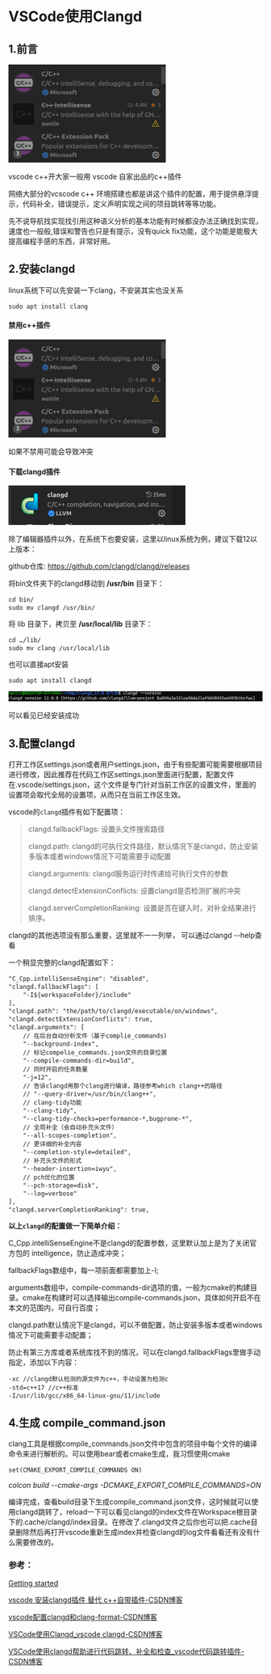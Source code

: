# VSCode使用Clangd

## 1.前言

![img](./media/11fd0716dfd4da9dcce36ddf315580bb.png)

 vscode c++开大家一般用 vscode 自家出品的c++插件

网络大部分的vcscode c++ 环境搭建也都是讲这个插件的配置，用于提供悬浮提示，代码补全，错误提示，定义声明实现之间的项目跳转等等功能。

先不说导航找实现找引用这种语义分析的基本功能有时候都没办法正确找到实现，速度也一般般,错误和警告也只是有提示，没有quick fix功能，这个功能是能极大提高编程手感的东西，非常好用。

## 2.安装clangd

linux系统下可以先安装一下clang，不安装其实也没关系

```
sudo apt install clang
```

#### 禁用c++插件

![img](./media/11fd0716dfd4da9dcce36ddf315580bb-1733653137231-3.png)

如果不禁用可能会导致冲突

#### 下载clangd插件

![img](./media/e9b6edfe57347d0d747289e2808a29d5.png)

除了编辑器插件以外，在系统下也要安装，这里以linux系统为例，建议下载12以上版本：

github仓库: https://github.com/clangd/clangd/releases

将bin文件夹下的clangd移动到 **/usr/bin** 目录下：

```
cd bin/
sudo mv clangd /usr/bin/
```

将 lib 目录下，拷贝至 **/usr/local/lib** 目录下：

```
cd …/lib/
sudo mv clang /usr/local/lib
```

也可以直接apt安装

```
sudo apt install clangd
```

![image-20241208182814334](./media/image-20241208182814334.png)

可以看见已经安装成功

## 3.配置clangd

打开工作区settings.json或者用户settings.json，由于有些配置可能需要根据项目进行修改，因此推荐在代码工作区settings.json里面进行配置，配置文件在.vscode/settings.json，这个文件是专门针对当前工作区的设置文件，里面的设置项会取代全局的设置项，从而只在当前工作区生效。

vscode的`clangd`插件有如下配置项：

> clangd.fallbackFlags: 设置头文件搜索路径
>
> clangd.path: clangd的可执行文件路径，默认情况下是clangd，防止安装多版本或者windows情况下可能需要手动配置
>
> clangd.arguments: clangd服务运行时传递给可执行文件的参数
>
> clangd.detectExtensionConflicts: 设置clangd是否检测扩展的冲突
>
> clangd.serverCompletionRanking: 设置是否在键入时，对补全结果进行排序。
>

clangd的其他选项没有那么重要，这里就不一一列举， 可以通过clangd --help查看

一个稍显完整的clangd配置如下：

```
"C_Cpp.intelliSenseEngine": "disabled",
"clangd.fallbackFlags": [
    "-I${workspaceFolder}/include"
],
"clangd.path": "the/path/to/clangd/executable/on/windows",
"clangd.detectExtensionConflicts": true,
"clangd.arguments": [
    // 在后台自动分析文件（基于complie_commands)
    "--background-index",
    // 标记compelie_commands.json文件的目录位置
    "--compile-commands-dir=build",
    // 同时开启的任务数量
    "-j=12",
    // 告诉clangd用那个clang进行编译，路径参考which clang++的路径
    // "--query-driver=/usr/bin/clang++",
    // clang-tidy功能
    "--clang-tidy",
    "--clang-tidy-checks=performance-*,bugprone-*",
    // 全局补全（会自动补充头文件）
    "--all-scopes-completion",
    // 更详细的补全内容
    "--completion-style=detailed",
    // 补充头文件的形式
    "--header-insertion=iwyu",
    // pch优化的位置
    "--pch-storage=disk",
    "--log=verbose"
],
"clangd.serverCompletionRanking": true,    
```

**以上`clangd`的配置做一下简单介绍：**

C_Cpp.intelliSenseEngine不是clangd的配置参数，这里默认加上是为了关闭官方包的 intelligence，防止造成冲突；

fallbackFlags数组中，每一项前面都需要加上-I;

arguments数组中，compile-commands-dir选项的值，一般为cmake的构建目录。cmake在构建时可以选择输出compile-commands.json，具体如何开启不在本文的范围内，可自行百度；

clangd.path默认情况下是clangd，可以不做配置，防止安装多版本或者windows情况下可能需要手动配置；

防止有第三方库或者系统库找不到的情况，可以在clangd.fallbackFlags里做手动指定，添加以下内容：

```
-xc //clangd默认检测的源文件为c++，手动设置为检测c
-std=c++17 //c++标准
-I/usr/lib/gcc/x86_64-linux-gnu/11/include
```

## 4.生成 compile_command.json

clang工具是根据compile_commands.json文件中包含的项目中每个文件的编译命令来进行解析的。可以使用bear或者cmake生成，我习惯使用cmake

```
set(CMAKE_EXPORT_COMPILE_COMMANDS ON)
```
*colcon build --cmake-args -DCMAKE_EXPORT_COMPILE_COMMANDS=ON*

编译完成，查看build目录下生成compile_command.json文件，这时候就可以使用clangd跳转了，reload一下可以看见clangd的index文件在Workspace根目录下的.cache/clangd/index目录。在修改了.clangd文件之后你也可以把.cache目录删除然后再打开vscode重新生成index并检查clangd的log文件看看还有没有什么需要修改的。

### 参考：

[Getting started](https://clangd.llvm.org/installation)

[vscode 安装clangd插件 替代 c++自带插件-CSDN博客](https://blog.csdn.net/fightingTony/article/details/128256093?ops_request_misc=%7B%22request%5Fid%22%3A%22c796e5efdb916066156e667968911a49%22%2C%22scm%22%3A%2220140713.130102334..%22%7D&request_id=c796e5efdb916066156e667968911a49&biz_id=0&utm_medium=distribute.pc_search_result.none-task-blog-2~all~sobaiduend~default-3-128256093-null-null.142^v100^control&utm_term=clangd安装&spm=1018.2226.3001.4187)

[vscode配置clangd和clang-format-CSDN博客](https://blog.csdn.net/GeomasterYi/article/details/131216841)

[VSCode使用Clangd_vscode clangd-CSDN博客](https://blog.csdn.net/m0_47329175/article/details/128677511?ops_request_misc=&request_id=&biz_id=102&utm_term=vscode配置clangd&utm_medium=distribute.pc_search_result.none-task-blog-2~all~sobaiduweb~default-8-128677511.142^v100^control&spm=1018.2226.3001.4187)

[VSCode使用clangd帮助进行代码跳转、补全和检查_vscode代码跳转插件-CSDN博客](https://blog.csdn.net/weixin_53139089/article/details/138351000)
